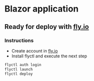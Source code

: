 # Blazor application

## Ready for deploy with [fly.io](https://fly.io)

### Instructions
- Create account in [fly.io](https://fly.io)
- Install flyctl and execute the next step

```bash
flyctl auth login
flyctl launch
flyctl deploy
```
